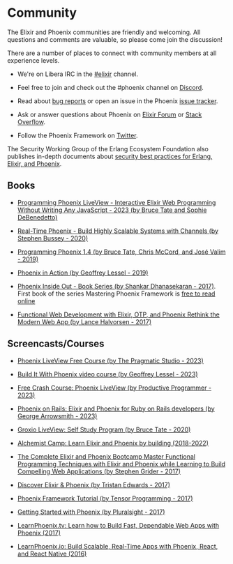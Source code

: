 # Community

The Elixir and Phoenix communities are friendly and welcoming. All questions and comments are valuable, so please come join the discussion!

There are a number of places to connect with community members at all experience levels.

- We're on Libera IRC in the [\#elixir](https://web.libera.chat/?channels=#elixir) channel.

- Feel free to join and check out the #phoenix channel on [Discord](https://discord.gg/elixir).

- Read about [bug reports](https://github.com/phoenixframework/phoenix/blob/main/CONTRIBUTING.md#bug-reports) or open an issue in the Phoenix [issue tracker](https://github.com/phoenixframework/phoenix/issues).

- Ask or answer questions about Phoenix on [Elixir Forum](https://elixirforum.com/c/phoenix-forum) or [Stack Overflow](https://stackoverflow.com/questions/tagged/phoenix-framework).

- Follow the Phoenix Framework on [Twitter](https://twitter.com/elixirphoenix).

The Security Working Group of the Erlang Ecosystem Foundation also publishes in-depth documents about [security best practices for Erlang, Elixir, and Phoenix](https://erlef.github.io/security-wg/web_app_security_best_practices_beam/).

## Books

- [Programming Phoenix LiveView - Interactive Elixir Web Programming Without Writing Any JavaScript - 2023 (by Bruce Tate and Sophie DeBenedetto)](https://pragprog.com/titles/liveview/programming-phoenix-liveview/)

- [Real-Time Phoenix - Build Highly Scalable Systems with Channels (by Stephen Bussey - 2020)](https://pragprog.com/titles/sbsockets/real-time-phoenix/)

- [Programming Phoenix 1.4 (by Bruce Tate, Chris McCord, and José Valim - 2019)](https://pragprog.com/titles/phoenix14/programming-phoenix-1-4/)

- [Phoenix in Action (by Geoffrey Lessel - 2019)](https://manning.com/books/phoenix-in-action)

- [Phoenix Inside Out - Book Series (by Shankar Dhanasekaran - 2017)](https://shankardevy.com/phoenix-book/). First book of the series Mastering Phoenix Framework is [free to read online](https://shankardevy.com/phoenix-inside-out-mpf/)

- [Functional Web Development with Elixir, OTP, and Phoenix Rethink the Modern Web App (by Lance Halvorsen - 2017)](https://pragprog.com/titles/lhelph/functional-web-development-with-elixir-otp-and-phoenix/)

## Screencasts/Courses

- [Phoenix LiveView Free Course (by The Pragmatic Studio - 2023)](https://pragmaticstudio.com/courses/phoenix-liveview)

- [Build It With Phoenix video course (by Geoffrey Lessel - 2023)](https://builditwithphoenix.com)

- [Free Crash Course: Phoenix LiveView (by Productive Programmer - 2023)](https://www.productiveprogrammer.com/learn-phoenix-liveview-free)

- [Phoenix on Rails: Elixir and Phoenix for Ruby on Rails developers (by George Arrowsmith - 2023)](https://phoenixonrails.com)

- [Groxio LiveView: Self Study Program (by Bruce Tate - 2020)](https://grox.io/language/liveview/course)

- [Alchemist Camp: Learn Elixir and Phoenix by building (2018-2022)](https://alchemist.camp/episodes)

- [The Complete Elixir and Phoenix Bootcamp Master Functional Programming Techniques with Elixir and Phoenix while Learning to Build Compelling Web Applications (by Stephen Grider - 2017)](https://www.udemy.com/the-complete-elixir-and-phoenix-bootcamp-and-tutorial/)

- [Discover Elixir & Phoenix (by Tristan Edwards - 2017)](https://www.ludu.co/course/discover-elixir-phoenix)

- [Phoenix Framework Tutorial (by Tensor Programming - 2017)](https://www.youtube.com/watch?v=irDC1nWKhZ8&index=6&list=PLJbE2Yu2zumAgKjSPyFtvYjP5LqgzafQq)

- [Getting Started with Phoenix (by Pluralsight - 2017)](https://www.pluralsight.com/courses/phoenix-getting-started)

- [LearnPhoenix.tv: Learn how to Build Fast, Dependable Web Apps with Phoenix (2017)](https://www.learnphoenix.tv/)

- [LearnPhoenix.io: Build Scalable, Real-Time Apps with Phoenix, React, and React Native (2016)](https://www.learnphoenix.io/)
